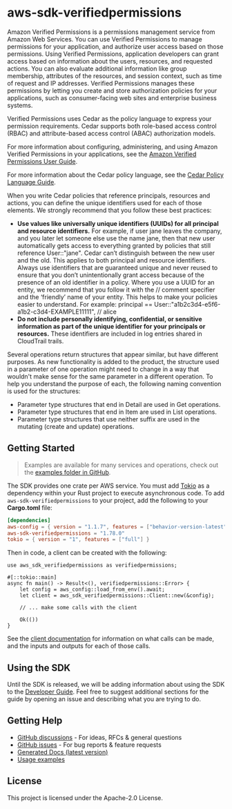 # aws-sdk-verifiedpermissions

Amazon Verified Permissions is a permissions management service from Amazon Web Services. You can use Verified Permissions to manage permissions for your application, and authorize user access based on those permissions. Using Verified Permissions, application developers can grant access based on information about the users, resources, and requested actions. You can also evaluate additional information like group membership, attributes of the resources, and session context, such as time of request and IP addresses. Verified Permissions manages these permissions by letting you create and store authorization policies for your applications, such as consumer-facing web sites and enterprise business systems.

Verified Permissions uses Cedar as the policy language to express your permission requirements. Cedar supports both role-based access control (RBAC) and attribute-based access control (ABAC) authorization models.

For more information about configuring, administering, and using Amazon Verified Permissions in your applications, see the [Amazon Verified Permissions User Guide](https://docs.aws.amazon.com/verifiedpermissions/latest/userguide/).

For more information about the Cedar policy language, see the [Cedar Policy Language Guide](https://docs.cedarpolicy.com/).

When you write Cedar policies that reference principals, resources and actions, you can define the unique identifiers used for each of those elements. We strongly recommend that you follow these best practices:
   - __Use values like universally unique identifiers (UUIDs) for all principal and resource identifiers.__ For example, if user jane leaves the company, and you later let someone else use the name jane, then that new user automatically gets access to everything granted by policies that still reference User::"jane". Cedar can’t distinguish between the new user and the old. This applies to both principal and resource identifiers. Always use identifiers that are guaranteed unique and never reused to ensure that you don’t unintentionally grant access because of the presence of an old identifier in a policy. Where you use a UUID for an entity, we recommend that you follow it with the // comment specifier and the ‘friendly’ name of your entity. This helps to make your policies easier to understand. For example: principal == User::"a1b2c3d4-e5f6-a1b2-c3d4-EXAMPLE11111", // alice
  - __Do not include personally identifying, confidential, or sensitive information as part of the unique identifier for your principals or resources.__ These identifiers are included in log entries shared in CloudTrail trails.

Several operations return structures that appear similar, but have different purposes. As new functionality is added to the product, the structure used in a parameter of one operation might need to change in a way that wouldn't make sense for the same parameter in a different operation. To help you understand the purpose of each, the following naming convention is used for the structures:
  - Parameter type structures that end in Detail are used in Get operations.
  - Parameter type structures that end in Item are used in List operations.
  - Parameter type structures that use neither suffix are used in the mutating (create and update) operations.

## Getting Started

> Examples are available for many services and operations, check out the
> [examples folder in GitHub](https://github.com/awslabs/aws-sdk-rust/tree/main/examples).

The SDK provides one crate per AWS service. You must add [Tokio](https://crates.io/crates/tokio)
as a dependency within your Rust project to execute asynchronous code. To add `aws-sdk-verifiedpermissions` to
your project, add the following to your **Cargo.toml** file:

```toml
[dependencies]
aws-config = { version = "1.1.7", features = ["behavior-version-latest"] }
aws-sdk-verifiedpermissions = "1.78.0"
tokio = { version = "1", features = ["full"] }
```

Then in code, a client can be created with the following:

```rust,no_run
use aws_sdk_verifiedpermissions as verifiedpermissions;

#[::tokio::main]
async fn main() -> Result<(), verifiedpermissions::Error> {
    let config = aws_config::load_from_env().await;
    let client = aws_sdk_verifiedpermissions::Client::new(&config);

    // ... make some calls with the client

    Ok(())
}
```

See the [client documentation](https://docs.rs/aws-sdk-verifiedpermissions/latest/aws_sdk_verifiedpermissions/client/struct.Client.html)
for information on what calls can be made, and the inputs and outputs for each of those calls.

## Using the SDK

Until the SDK is released, we will be adding information about using the SDK to the
[Developer Guide](https://docs.aws.amazon.com/sdk-for-rust/latest/dg/welcome.html). Feel free to suggest
additional sections for the guide by opening an issue and describing what you are trying to do.

## Getting Help

* [GitHub discussions](https://github.com/awslabs/aws-sdk-rust/discussions) - For ideas, RFCs & general questions
* [GitHub issues](https://github.com/awslabs/aws-sdk-rust/issues/new/choose) - For bug reports & feature requests
* [Generated Docs (latest version)](https://awslabs.github.io/aws-sdk-rust/)
* [Usage examples](https://github.com/awslabs/aws-sdk-rust/tree/main/examples)

## License

This project is licensed under the Apache-2.0 License.

